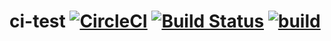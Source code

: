 # ci-test [![CircleCI](https://circleci.com/gh/mosmeh/ci-test.svg?style=shield&circle-token=9beeb66b5e43e996fa21738f4d3448a54e5afa1a)](https://circleci.com/gh/mosmeh/ci-test) [![Build Status](https://travis-ci.com/mosmeh/ci-test.svg?token=mLsFtgzMZZHyggo7QqvR&branch=master)](https://travis-ci.com/mosmeh/ci-test) [![build](https://github.com/mosmeh/ci-test/workflows/build/badge.svg)](https://github.com/mosmeh/ci-test/actions?query=workflow%3Abuild)
